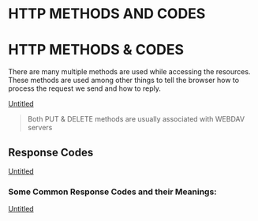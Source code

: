 # HTTP METHODS AND CODES

# HTTP METHODS & CODES

There are many multiple methods are used while accessing the resources. These methods are used among other things to tell the browser how to process the request we send and how to reply.

[Untitled](HTTP%20METHODS%20AND%20CODES%204588face1cea4d06af87a4906cbcc1c2/Untitled%20Database%203891c430d6e041c1b7c0eafc362b9210.csv)

> Both PUT & DELETE methods are usually associated with WEBDAV servers
> 

## Response Codes

[Untitled](HTTP%20METHODS%20AND%20CODES%204588face1cea4d06af87a4906cbcc1c2/Untitled%20Database%208d999302e4d3460f92671af43160464c.csv)

### Some Common Response Codes and their Meanings:

[Untitled](HTTP%20METHODS%20AND%20CODES%204588face1cea4d06af87a4906cbcc1c2/Untitled%20Database%2073ed5a199c4b45ccb022ea64a753fb45.csv)